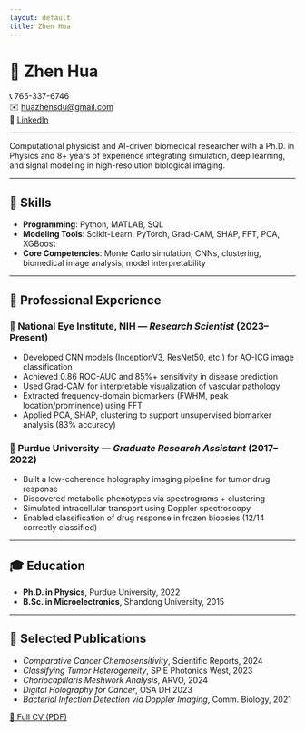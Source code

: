 ```yaml
---
layout: default
title: Zhen Hua
---
```


# 👋 Zhen Hua

📞 765-337-6746  
✉️ [huazhensdu@gmail.com](mailto:huazhensdu@gmail.com)  
🔗 [LinkedIn](https://www.linkedin.com/in/zhenhua23)

---

Computational physicist and AI-driven biomedical researcher with a Ph.D. in Physics and 8+ years of experience integrating simulation, deep learning, and signal modeling in high-resolution biological imaging.

---

## 🧠 Skills
- **Programming**: Python, MATLAB, SQL  
- **Modeling Tools**: Scikit-Learn, PyTorch, Grad-CAM, SHAP, FFT, PCA, XGBoost  
- **Core Competencies**: Monte Carlo simulation, CNNs, clustering, biomedical image analysis, model interpretability  

---

## 💼 Professional Experience

### 🏢 National Eye Institute, NIH — *Research Scientist* (2023–Present)
- Developed CNN models (InceptionV3, ResNet50, etc.) for AO-ICG image classification
- Achieved 0.86 ROC-AUC and 85%+ sensitivity in disease prediction
- Used Grad-CAM for interpretable visualization of vascular pathology
- Extracted frequency-domain biomarkers (FWHM, peak location/prominence) using FFT
- Applied PCA, SHAP, clustering to support unsupervised biomarker analysis (83% accuracy)

### 🏫 Purdue University — *Graduate Research Assistant* (2017–2022)
- Built a low-coherence holography imaging pipeline for tumor drug response
- Discovered metabolic phenotypes via spectrograms + clustering
- Simulated intracellular transport using Doppler spectroscopy
- Enabled classification of drug response in frozen biopsies (12/14 correctly classified)

---

## 🎓 Education
- **Ph.D. in Physics**, Purdue University, 2022  
- **B.Sc. in Microelectronics**, Shandong University, 2015

---

## 📄 Selected Publications

- *Comparative Cancer Chemosensitivity*, Scientific Reports, 2024  
- *Classifying Tumor Heterogeneity*, SPIE Photonics West, 2023  
- *Choriocapillaris Meshwork Analysis*, ARVO, 2024  
- *Digital Holography for Cancer*, OSA DH 2023  
- *Bacterial Infection Detection via Doppler Imaging*, Comm. Biology, 2021  

[📄 Full CV (PDF)](assets/ZhenHua_CV.pdf)